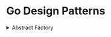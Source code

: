 # Go Design Patterns
<details><summary> Abstract Factory </summary>
<a href="https://github.com/SofiaVit/GoDesignPatterns/tree/master/abstractfactory">
Link to code</a></br>
The abstract factory pattern provides a way to encapsulate a group of individual factories that have a common theme without specifying their concrete classes.
</details>
